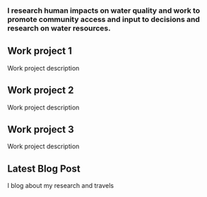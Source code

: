 <h3 class="page-intro">I research human impacts on water quality and work to promote community access and input to decisions and research on water resources.</h3>
   <div class="card" id="card-1" style="cursor: pointer;" onclick="window.open('https://google.com', '_blank')">
    <div class="card-container">
    <h2>Work project 1</h2>
    <p>Work project description</p>
  </div>
</div>
<div class="card" id="card-2">
    <div class="card-container">
    <h2>Work project 2</h2>
    <p>Work project description</p>
  </div>
</div>
<div class="card" id="card-3">
    <div class="card-container">
    <h2>Work project 3</h2>
    <p>Work project description</p>
  </div>
</div>
<div class="card" id="card-blog" style="cursor: pointer" onclick="window.open('https://medium.com/@holdensparacino/latest', '_blank')">
    <div class="card-container">
    <h2>Latest Blog Post</h2>
    <p>I blog about my research and travels</p>
  </div>
</div>
